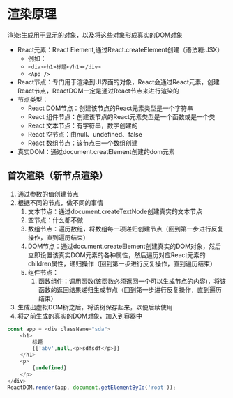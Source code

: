 # 渲染原理

渲染:生成用于显示的对象，以及将这些对象形成真实的DOM对象

- React元素：React Element,通过React.createElement创建（语法糖:JSX）
  - 例如：
  - ```<div><h1>标题</h1></div>``` 
  - ```<App />```
- React节点：专门用于渲染到UI界面的对象，React会通过React元素，创建React节点，ReactDOM一定是通过React节点来进行渲染的
- 节点类型：
    - React DOM节点：创建该节点的React元素类型是一个字符串
    - React 组件节点：创建该节点的React元素类型是一个函数或是一个类
    - React 文本节点：有字符串，数字创建的
    - React 空节点：由null、undefined、false
    - React 数组节点：该节点由一个数组创建
- 真实DOM：通过document.creatElement创建的dom元素

## 首次渲染（新节点渲染）

1. 通过参数的值创建节点
2. 根据不同的节点，做不同的事情
    1. 文本节点：通过document.createTextNode创建真实的文本节点
    2. 空节点：什么都不做
    3. 数组节点：遍历数组，将数组每一项递归创建节点（回到第一步进行反复操作，直到遍历结束）
    4. DOM节点：通过document.createElement创建真实的DOM对象，然后立即设置该真实DOM元素的各种属性，然后遍历对应React元素的children属性，递归操作（回到第一步进行反复操作，直到遍历结束）
    5. 组件节点：
        1. 函数组件：调用函数(该函数必须返回一个可以生成节点的内容)，将该函数的返回结果递归生成节点（回到第一步进行反复操作，直到遍历结束）
3. 生成出虚拟DOM树之后，将该树保存起来，以便后续使用
4. 将之前生成的真实的DOM对象，加入到容器中

```js
const app = <div className="sda">
    <h1>
        标题
        {['abv',null,<p>sdfsdf</p>]}
    </h1>
    <p>
        {undefined}
    </p>
</div>
ReactDOM.render(app, document.getElementById('root'));

```
